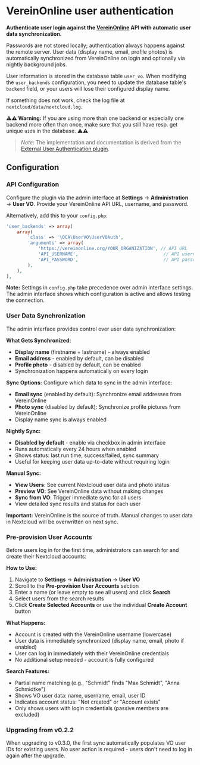 VereinOnline user authentication
============================


**Authenticate user login against the [VereinOnline](https://vereinonline.org/) API with automatic user data synchronization.**

Passwords are not stored locally; authentication always happens against the
remote server. User data (display name, email, profile photos) is automatically
synchronized from VereinOnline on login and optionally via nightly background jobs.

User information is stored in the database table `user_vo`. When
modifying the `user_backends` configuration, you need to update the database
table's `backend` field, or your users will lose their configured display name.

If something does not work, check the log file at
`nextcloud/data/nextcloud.log`.

**⚠⚠ Warning:** If you are using more than one backend or especially one backend
more often than once, make sure that you still have resp. get unique `uid`s in
the database. ⚠⚠

> *Note:* The implementation and documentation is derived from the [External
User Authentication plugin](https://github.com/nextcloud/user_external).

## Configuration

### API Configuration

Configure the plugin via the admin interface at **Settings** → **Administration** → **User VO**. Provide your VereinOnline API URL, username, and password.

Alternatively, add this to your `config.php`:

```php
'user_backends' => array(
    array(
        'class' => '\OCA\UserVO\UserVOAuth',
        'arguments' => array(
            'https://vereinonline.org/YOUR_ORGANIZATION', // API URL
            'API_USERNAME',                                // API username
            'API_PASSWORD',                                // API password
        ),
    ),
),
```

**Note:** Settings in `config.php` take precedence over admin interface settings. The admin interface shows which configuration is active and allows testing the connection.

### User Data Synchronization

The admin interface provides control over user data synchronization:

**What Gets Synchronized:**
- **Display name** (firstname + lastname) - always enabled
- **Email address** - enabled by default, can be disabled
- **Profile photo** - disabled by default, can be enabled
- Synchronization happens automatically on every login

**Sync Options:**
Configure which data to sync in the admin interface:
- **Email sync** (enabled by default): Synchronize email addresses from VereinOnline
- **Photo sync** (disabled by default): Synchronize profile pictures from VereinOnline
- Display name sync is always enabled

**Nightly Sync:**
- **Disabled by default** - enable via checkbox in admin interface
- Runs automatically every 24 hours when enabled
- Shows status: last run time, success/failed, sync summary
- Useful for keeping user data up-to-date without requiring login

**Manual Sync:**
- **View Users**: See current Nextcloud user data and photo status
- **Preview VO**: See VereinOnline data without making changes
- **Sync from VO**: Trigger immediate sync for all users
- View detailed sync results and status for each user

**Important:** VereinOnline is the source of truth. Manual changes to user data in Nextcloud will be overwritten on next sync.

### Pre-provision User Accounts

Before users log in for the first time, administrators can search for and create their Nextcloud accounts:

**How to Use:**
1. Navigate to **Settings** → **Administration** → **User VO**
2. Scroll to the **Pre-provision User Accounts** section
3. Enter a name (or leave empty to see all users) and click **Search**
4. Select users from the search results
5. Click **Create Selected Accounts** or use the individual **Create Account** button

**What Happens:**
- Account is created with the VereinOnline username (lowercase)
- User data is immediately synchronized (display name, email, photo if enabled)
- User can log in immediately with their VereinOnline credentials
- No additional setup needed - account is fully configured

**Search Features:**
- Partial name matching (e.g., "Schmidt" finds "Max Schmidt", "Anna Schmidtke")
- Shows VO user data: name, username, email, user ID
- Indicates account status: "Not created" or "Account exists"
- Only shows users with login credentials (passive members are excluded)

### Upgrading from v0.2.2

When upgrading to v0.3.0, the first sync automatically populates VO user IDs for existing users. No user action is required - users don't need to log in again after the upgrade.
